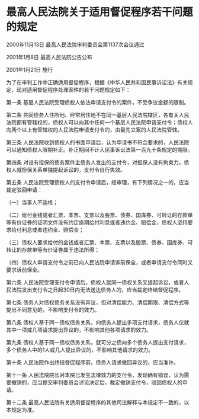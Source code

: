 # 最高人民法院关于适用督促程序若干问题的规定

2000年11月13日 最高人民法院审判委员会第1137次会议通过

2001年1月8日 最高人民法院公告公布

2001年1月21日 施行

<!-- INFO END -->

为了在审判工作中正确适用督促程序，根据《中华人民共和国民事诉讼法》有关规定，现对适用督促程序处理案件的若干问题规定如下：

第一条 基层人民法院受理债权人依法申请支付令的案件，不受争议金额的限制。

第二条 共同债务人住所地、经常居住地不在同一基层人民法院辖区，各有关人民法院都有管辖权的，债权人可以向其中任何一个基层人民法院申请支付令；债权人向两个以上有管辖权的人民法院申请支付令的，由最先立案的人民法院管辖。

第三条 人民法院收到债权人的书面申请后，认为申请书不符合要求的，人民法院可以通知债权人限期补正。补正期间不计入民事诉讼法第一百九十条规定的期限。

第四条 对设有担保的债务案件主债务人发出的支付令，对担保人没有拘束力。债权人就担保关系单独提起诉讼的，支付令自行失效。

第五条 人民法院受理债权人的支付令申请后，经审理，有下列情况之一的，应当裁定驳回申请：

（一）当事人不适格；

（二）给付金钱或者汇票、本票、支票以及股票、债券、国库券、可转让的存款单等有价证券的证明文件没有约定逾期给付利息或者违约金、赔偿金，债权人坚持要求给付利息或者违约金、赔偿金；

（三）债权人要求给付的金钱或者汇票、本票、支票以及股票、债券、国库券、可转让的存款单等有价证券属于违法所得；

（四）债权人申请支付令之前已向人民法院申请诉前保全，或者申请支付令同时又要求诉前保全。

第六条 人民法院受理支付令申请后，债权人就同一债权关系又提起诉讼，或者人民法院发出支付令之日起30日内无法送达债务人的，应当裁定终结督促程序。

第七条 债务人对债权债务关系没有异议，但对清偿能力、清偿期限、清偿方式等提出不同意见的，不影响支付令的效力。

第八条 债权人基于同一债权债务关系，向债务人提出多项支付请求，债务人仅就其中一项或几项请求提出异议的，不影响其他各项请求的效力。

第九条 债权人基于同一债权债务关系，就可分之债向多个债务人提出支付请求，多个债务人中的1人或几人提出异议的，不影响其他请求的效力。

第十条 人民法院作出终结督促程序前，债务人请求撤回异议的，应当准许。

第十一条 人民法院院长对本院已发生法律效力的支付令，发现确有错误，认为需要撤销的，应当提交审判委员会讨论决定后，裁定撤销支付令，驳回债权人的申请。

第十二条 最高人民法院有关适用督促程序的其他司法解释与本规定不一致的，以本规定为准。